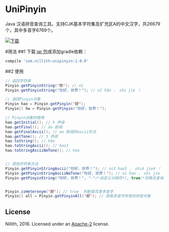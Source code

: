 UniPinyin
============
Java 汉语拼音查询工具。支持CJK基本字符集及扩充区A的中文汉字，共26679个，其中多音字6769个。

[ ![下载](https://api.bintray.com/packages/nillith/maven/UniPinyin/images/download.svg) ](https://bintray.com/nillith/maven/UniPinyin/_latestVersion)

#用法
##1 下载 [jar 包](https://bintray.com/nillith/maven/download_file?file_path=com%2Fnillith%2Funipinyin%2F1.0.0%2Funipinyin-1.0.0.jar)或添加gradle依赖：

```groovy
compile 'com.nillith:unipinyin:1.0.0'
```

##2 使用

```java
// 返回字符串
Pinyin.getPinyinString('你'); // nǐ 
Pinyin.getPinyinString("你好，世界！"); // nǐ hǎo ， shì jiè ！

// 返回Pinyin对象
Pinyin hao = Pinyin.getPinyin('好');
Pinyin[] hw = Pinyin.getPinyin("你好，世界！");

// Pinyin对象的使用
hao.getInitial(); // h 声母
hao.getFinal(); // ǎo 韵母 
hao.getFinalAscii(); // ao 韵母的ascii形式
hao.getTone(); // 3 声调
hao.toString(); // hǎo
hao.toStringAscii(); // hao3
hao.toStringAsciiNoTone(); // hao


// 其他字符串方法
Pinyin.getPinyinStringAscii("你好，世界！"); // ni3 hao3 ， shi4 jie4 ！
Pinyin.getPinyinStringAsciiNoTone("你好，世界！"); // ni hao ， shi jie ！
Pinyin.getPinyinString("你好，世界！", "-"/*自定义分隔符*/, true/*忽略无查询结果的字符*/); // nǐ-hǎo-shì-jiè


Pinyin.isHeteronym('好'); // true  判断是否是多音字
Pinyin[] all = Pinyin.getPinyinAll('好'); // 获取多音字所有的拼音对象
```
## License

Nillith, 2016. Licensed under an [Apache-2](LICENSE.txt) license.
